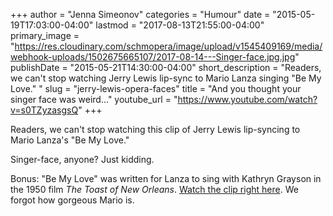 +++
author = "Jenna Simeonov"
categories = "Humour"
date = "2015-05-19T17:03:00-04:00"
lastmod = "2017-08-13T21:55:00-04:00"
primary_image = "https://res.cloudinary.com/schmopera/image/upload/v1545409169/media/webhook-uploads/1502675665107/2017-08-14---Singer-face.jpg.jpg"
publishDate = "2015-05-21T14:30:00-04:00"
short_description = "Readers, we can&#039;t stop watching Jerry Lewis lip-sync to Mario Lanza singing &quot;Be My Love.&quot; "
slug = "jerry-lewis-opera-faces"
title = "And you thought your singer face was weird..."
youtube_url = "https://www.youtube.com/watch?v=s0TZyzasgsQ"
+++

Readers, we can't stop watching this clip of Jerry Lewis lip-syncing to Mario Lanza's "Be My Love." 

Singer-face, anyone? Just kidding.

Bonus: "Be My Love" was written for Lanza to sing with Kathryn Grayson in the 1950 film *The Toast of New Orleans*. [Watch the clip right here](https://www.youtube.com/watch?v=coZkDIL8DzM). We forgot how gorgeous Mario is.
